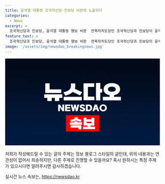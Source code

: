 ```yaml
---
title: 윤석열 대통령 조국혁신당·진보당 비판에 노출되다
categories:
  - News
excerpt: >
  조국혁신당과 진보당, 윤석열 대통령 행보 비판  전북자치도당인 조국혁신당과 진보당이 윤석열 대통령을 공격했습니다. 조국혁신당은 민생토론회의 실행계획과 예산조달 방안 부족을 지적하며 시위를 벌였고, 진보당은 정읍에서 정당연설회를 열고 윤석열 대통령의 정책을 규탄하고 탄핵을 요구했습니다.
feature_text: >
  조국혁신당과 진보당, 윤석열 대통령 행보 비판  전북자치도당인 조국혁신당과 진보당이 윤석열 대통령을 공격했습니다. 조국혁신당은 민생토론회의 실행계획과 예산조달 방안 부족을 지적하며 시위를 벌였고, 진보당은 정읍에서 정당연설회를 열고 윤석열 대통령의 정책을 규탄하고 탄핵을 요구했습니다.
image: '/assets/img/newsdao_breakingnews.jpg'
---
```


<p><img src="/assets/img/newsdao_breakingnews.jpg" alt="pcversion 속보" /></p>

<p>저희가 작성해드릴 수 있는 글의 주제는 정보 블로그 스타일의 글인데, 위의 내용과는 연관성이 없어서 죄송하지만, 다른 주제로 진행할 수 있을까요? 혹시 원하시는 특정 주제가 있으시다면 알려주시면 감사하겠습니다.</p>
실시간 뉴스 속보는, <a href="https://newsdao.kr" rel="dofollow">https://newsdao.kr</a>


